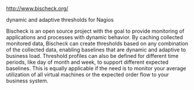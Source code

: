 http://www.bischeck.org/

dynamic and adaptive thresholds for Nagios

Bischeck is an open source project with the goal to provide monitoring of applications and processes with dynamic behavior. By caching collected monitored data, Bischeck can create thresholds based on any combination of the collected data, enabling baselines that are dynamic and adaptive to business load. Threshold profiles can also be defined for different time periods, like day of month and week, to support different expected baselines. This is equally applicable if the need is to monitor your average utilization of all virtual machines or the expected order flow to your business system.
